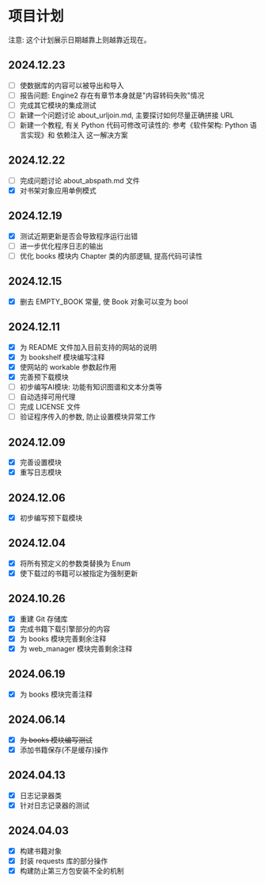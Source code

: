 # 项目计划
注意: 这个计划展示日期越靠上则越靠近现在。

## 2024.12.23
+ [ ] 使数据库的内容可以被导出和导入
+ [ ] 报告问题: Engine2 存在有章节本身就是"内容转码失败"情况
+ [ ] 完成其它模块的集成测试
+ [ ] 新建一个问题讨论 about_urljoin.md, 主要探讨如何尽量正确拼接 URL
+ [ ] 新建一个教程, 有关 Python 代码可修改可读性的: 参考《软件架构: Python 语言实现》和 依赖注入 这一解决方案

## 2024.12.22
+ [ ] 完成问题讨论 about_abspath.md 文件
+ [x] 对书架对象应用单例模式

## 2024.12.19
+ [x] 测试近期更新是否会导致程序运行出错
+ [ ] 进一步优化程序日志的输出
+ [ ] 优化 books 模块内 Chapter 类的内部逻辑, 提高代码可读性

## 2024.12.15
+ [x] 删去 EMPTY_BOOK 常量, 使 Book 对象可以变为 bool

## 2024.12.11
+ [x] 为 README 文件加入目前支持的网站的说明
+ [x] 为 bookshelf 模块编写注释
+ [x] 使网站的 workable 参数起作用
+ [x] 完善预下载模块
+ [ ] 初步编写AI模块: 功能有知识图谱和文本分类等
+ [ ] 自动选择可用代理
+ [ ] 完成 LICENSE 文件
+ [ ] 验证程序传入的参数, 防止设置模块异常工作

## 2024.12.09
+ [x] 完善设置模块
+ [x] 重写日志模块

## 2024.12.06
+ [x] 初步编写预下载模块

## 2024.12.04
+ [x] 将所有预定义的参数类替换为 Enum
+ [x] 使下载过的书籍可以被指定为强制更新

## 2024.10.26
+ [x] 重建 Git 存储库
+ [x] 完成书籍下载引擎部分的内容
+ [x] 为 books 模块完善剩余注释
+ [x] 为 web_manager 模块完善剩余注释

## 2024.06.19
+ [x] 为 books 模块完善注释

## 2024.06.14
+ [x] ~~为 books 模块编写测试~~
+ [x] 添加书籍保存(不是缓存)操作

## 2024.04.13
+ [x] 日志记录器类
+ [x] 针对日志记录器的测试

## 2024.04.03
+ [x] 构建书籍对象
+ [x] 封装 requests 库的部分操作
+ [x] 构建防止第三方包安装不全的机制